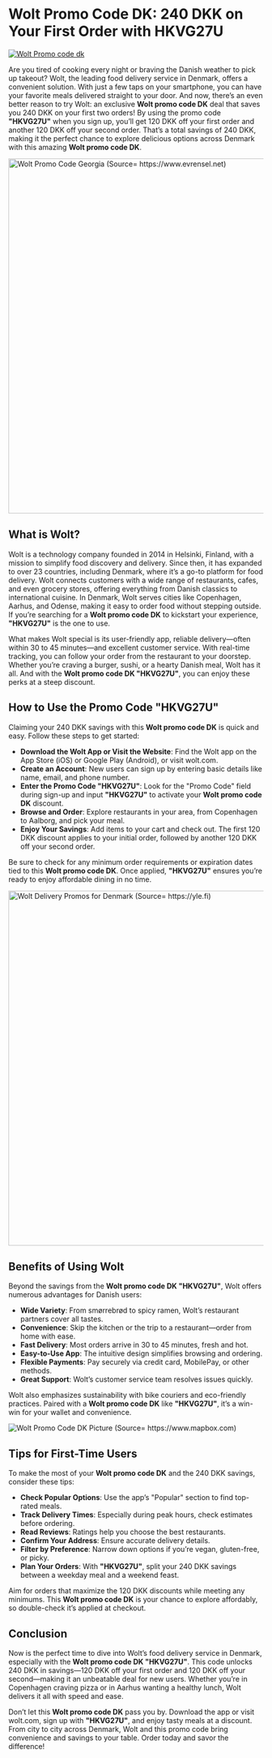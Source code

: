   <h1>Wolt Promo Code DK: 240 DKK on Your First Order with HKVG27U</h1>
  <a href="https://get.wolt.com/HKVG27U">
            <img src="https://camo.githubusercontent.com/ac7f2105276f51b2f093cd105ce909fd66af7ed3763ebfec3b96e08fdb97c538/68747470733a2f2f6d69726f2e6d656469756d2e636f6d2f76322f726573697a653a6669743a313430302f666f726d61743a776562702f312a33795232694c4374576e5a50694a754a6565566331672e706e67" alt="Wolt Promo code dk" />
        </a>
    <p>Are you tired of cooking every night or braving the Danish weather to pick up takeout? Wolt, the leading food delivery service in Denmark, offers a convenient solution. With just a few taps on your smartphone, you can have your favorite meals delivered straight to your door. And now, there’s an even better reason to try Wolt: an exclusive <strong>Wolt promo code DK</strong> deal that saves you 240 DKK on your first two orders! By using the promo code <strong>"HKVG27U"</strong> when you sign up, you’ll get 120 DKK off your first order and another 120 DKK off your second order. That’s a total savings of 240 DKK, making it the perfect chance to explore delicious options across Denmark with this amazing <strong>Wolt promo code DK</strong>.</p>
      <img src="https://www.evrensel.net/upload/dosya/243404.jpg" width= "700px" alt="Wolt Promo Code Georgia (Source= https://www.evrensel.net)">
    <h2>What is Wolt?</h2>
    <p>Wolt is a technology company founded in 2014 in Helsinki, Finland, with a mission to simplify food discovery and delivery. Since then, it has expanded to over 23 countries, including Denmark, where it’s a go-to platform for food delivery. Wolt connects customers with a wide range of restaurants, cafes, and even grocery stores, offering everything from Danish classics to international cuisine. In Denmark, Wolt serves cities like Copenhagen, Aarhus, and Odense, making it easy to order food without stepping outside. If you’re searching for a <strong>Wolt promo code DK</strong> to kickstart your experience, <strong>"HKVG27U"</strong> is the one to use.</p>
    <p>What makes Wolt special is its user-friendly app, reliable delivery—often within 30 to 45 minutes—and excellent customer service. With real-time tracking, you can follow your order from the restaurant to your doorstep. Whether you’re craving a burger, sushi, or a hearty Danish meal, Wolt has it all. And with the <strong>Wolt promo code DK "HKVG27U"</strong>, you can enjoy these perks at a steep discount.</p>
    <h2>How to Use the Promo Code "HKVG27U"</h2>
    <p>Claiming your 240 DKK savings with this <strong>Wolt promo code DK</strong> is quick and easy. Follow these steps to get started:</p>
    <ul>
        <li><strong>Download the Wolt App or Visit the Website</strong>: Find the Wolt app on the App Store (iOS) or Google Play (Android), or visit wolt.com.</li>
        <li><strong>Create an Account</strong>: New users can sign up by entering basic details like name, email, and phone number.</li>
        <li><strong>Enter the Promo Code "HKVG27U"</strong>: Look for the "Promo Code" field during sign-up and input <strong>"HKVG27U"</strong> to activate your <strong>Wolt promo code DK</strong> discount.</li>
        <li><strong>Browse and Order</strong>: Explore restaurants in your area, from Copenhagen to Aalborg, and pick your meal.</li>
        <li><strong>Enjoy Your Savings</strong>: Add items to your cart and check out. The first 120 DKK discount applies to your initial order, followed by another 120 DKK off your second order.</li>
    </ul>
    <p>Be sure to check for any minimum order requirements or expiration dates tied to this <strong>Wolt promo code DK</strong>. Once applied, <strong>"HKVG27U"</strong> ensures you’re ready to enjoy affordable dining in no time.</p>
<img src="https://images.cdn.yle.fi/image/upload/ar_1.5,c_fill,g_faces,h_424,w_636/dpr_2.0/q_auto:eco/f_auto/fl_lossy/v1708528681/39-1090481641eec43da77c" width= "700px" alt="Wolt Delivery Promos for Denmark (Source= https://yle.fi)">
    <h2>Benefits of Using Wolt</h2>
    <p>Beyond the savings from the <strong>Wolt promo code DK "HKVG27U"</strong>, Wolt offers numerous advantages for Danish users:</p>
    <ul>
        <li><strong>Wide Variety</strong>: From smørrebrød to spicy ramen, Wolt’s restaurant partners cover all tastes.</li>
        <li><strong>Convenience</strong>: Skip the kitchen or the trip to a restaurant—order from home with ease.</li>
        <li><strong>Fast Delivery</strong>: Most orders arrive in 30 to 45 minutes, fresh and hot.</li>
        <li><strong>Easy-to-Use App</strong>: The intuitive design simplifies browsing and ordering.</li>
        <li><strong>Flexible Payments</strong>: Pay securely via credit card, MobilePay, or other methods.</li>
        <li><strong>Great Support</strong>: Wolt’s customer service team resolves issues quickly.</li>
    </ul>
    <p>Wolt also emphasizes sustainability with bike couriers and eco-friendly practices. Paired with a <strong>Wolt promo code DK</strong> like <strong>"HKVG27U"</strong>, it’s a win-win for your wallet and convenience.</p>
     <img src="https://cdn.prod.website-files.com/609ed46055e27a02ffc0749b/66a56a319fbd0a56340f7f59_6530180584131b20b7b782cc_unnamed%2520(1).png" alt="Wolt Promo Code DK Picture (Source= https://www.mapbox.com)">
    <h2>Tips for First-Time Users</h2>
    <p>To make the most of your <strong>Wolt promo code DK</strong> and the 240 DKK savings, consider these tips:</p>
    <ul>
        <li><strong>Check Popular Options</strong>: Use the app’s "Popular" section to find top-rated meals.</li>
        <li><strong>Track Delivery Times</strong>: Especially during peak hours, check estimates before ordering.</li>
        <li><strong>Read Reviews</strong>: Ratings help you choose the best restaurants.</li>
        <li><strong>Confirm Your Address</strong>: Ensure accurate delivery details.</li>
        <li><strong>Filter by Preference</strong>: Narrow down options if you’re vegan, gluten-free, or picky.</li>
        <li><strong>Plan Your Orders</strong>: With <strong>"HKVG27U"</strong>, split your 240 DKK savings between a weekday meal and a weekend feast.</li>
    </ul>
    <p>Aim for orders that maximize the 120 DKK discounts while meeting any minimums. This <strong>Wolt promo code DK</strong> is your chance to explore affordably, so double-check it’s applied at checkout.</p>
    <h2>Conclusion</h2>
    <p>Now is the perfect time to dive into Wolt’s food delivery service in Denmark, especially with the <strong>Wolt promo code DK "HKVG27U"</strong>. This code unlocks 240 DKK in savings—120 DKK off your first order and 120 DKK off your second—making it an unbeatable deal for new users. Whether you’re in Copenhagen craving pizza or in Aarhus wanting a healthy lunch, Wolt delivers it all with speed and ease.</p>
    <p>Don’t let this <strong>Wolt promo code DK</strong> pass you by. Download the app or visit wolt.com, sign up with <strong>"HKVG27U"</strong>, and enjoy tasty meals at a discount. From city to city across Denmark, Wolt and this promo code bring convenience and savings to your table. Order today and savor the difference!</p>
</body>
</html>
